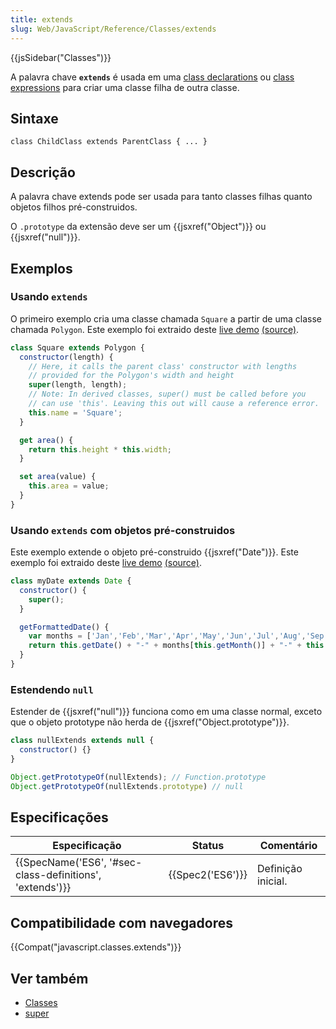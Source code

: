 ```yaml
---
title: extends
slug: Web/JavaScript/Reference/Classes/extends
---
```

{{jsSidebar("Classes")}}

A palavra chave **`extends`** é usada em uma [class declarations](/pt-BR/docs/Web/JavaScript/Reference/Statements/class) ou [class expressions](/pt-BR/docs/Web/JavaScript/Reference/Operators/class) para criar uma classe filha de outra classe.

## Sintaxe

```
class ChildClass extends ParentClass { ... }
```

## Descrição

A palavra chave extends pode ser usada para tanto classes filhas quanto objetos filhos pré-construidos.

O `.prototype` da extensão deve ser um {{jsxref("Object")}} ou {{jsxref("null")}}.

## Exemplos

### Usando `extends`

O primeiro exemplo cria uma classe chamada `Square` a partir de uma classe chamada `Polygon`. Este exemplo foi extraido deste [live demo](https://googlechrome.github.io/samples/classes-es6/index.html) [(source)](https://github.com/GoogleChrome/samples/blob/gh-pages/classes-es6/index.html).

```js
class Square extends Polygon {
  constructor(length) {
    // Here, it calls the parent class' constructor with lengths
    // provided for the Polygon's width and height
    super(length, length);
    // Note: In derived classes, super() must be called before you
    // can use 'this'. Leaving this out will cause a reference error.
    this.name = 'Square';
  }

  get area() {
    return this.height * this.width;
  }

  set area(value) {
    this.area = value;
  }
}
```

### Usando `extends` com objetos pré-construidos

Este exemplo extende o objeto pré-construido {{jsxref("Date")}}. Este exemplo foi extraido deste [live demo](https://googlechrome.github.io/samples/classes-es6/index.html) [(source)](https://github.com/GoogleChrome/samples/blob/gh-pages/classes-es6/index.html).

```js
class myDate extends Date {
  constructor() {
    super();
  }

  getFormattedDate() {
    var months = ['Jan','Feb','Mar','Apr','May','Jun','Jul','Aug','Sep','Oct','Nov','Dec'];
    return this.getDate() + "-" + months[this.getMonth()] + "-" + this.getFullYear();
  }
}
```

### Estendendo `null`

Estender de {{jsxref("null")}} funciona como em uma classe normal, exceto que o objeto prototype não herda de {{jsxref("Object.prototype")}}.

```js
class nullExtends extends null {
  constructor() {}
}

Object.getPrototypeOf(nullExtends); // Function.prototype
Object.getPrototypeOf(nullExtends.prototype) // null
```

## Especificações

| Especificação                                                                | Status               | Comentário         |
| ---------------------------------------------------------------------------- | -------------------- | ------------------ |
| {{SpecName('ES6', '#sec-class-definitions', 'extends')}} | {{Spec2('ES6')}} | Definição inicial. |

## Compatibilidade com navegadores

{{Compat("javascript.classes.extends")}}

## Ver também

- [Classes](/pt-BR/docs/Web/JavaScript/Reference/Classes)
- [super](/pt-BR/docs/Web/JavaScript/Reference/Operators/super)
